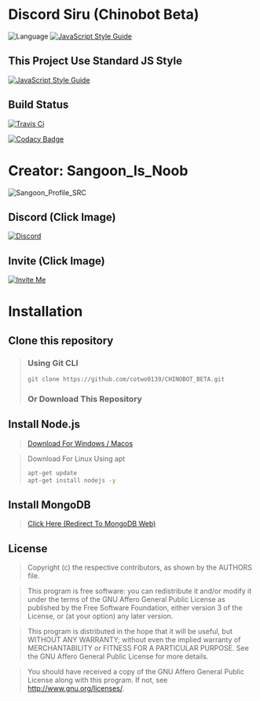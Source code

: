 # Discord Siru (Chinobot Beta)
![Language](https://img.shields.io/badge/language-Javascript,%20Node.js-brightgreen) [![JavaScript Style Guide](https://img.shields.io/badge/code_style-standard-brightgreen.svg)](https://standardjs.com)
## This Project Use Standard JS Style
[![JavaScript Style Guide](https://cdn.rawgit.com/standard/standard/master/badge.svg)](https://github.com/standard/standard)

## Build Status
[![Travis Ci](https://travis-ci.com/cotwo0139/CHINOBOT_BETA.svg?token=rtPaeqP7d7seUevMjp7B&branch=master)](https://travis-ci.com/cotwo0139/CHINOBOT_BETA)

[![Codacy Badge](https://api.codacy.com/project/badge/Grade/27e6dd6d058644c990b3d103757f99ea)](https://www.codacy.com?utm_source=github.com&amp;utm_medium=referral&amp;utm_content=cotwo0139/CHINOBOT_BETA&amp;utm_campaign=Badge_Grade)
# Creator: Sangoon_Is_Noob
![Sangoon_Profile_SRC](https://cdn.discordapp.com/avatars/260303569591205888/83811d211c198632dc279079436fc614.png?size=256)

## Discord (Click Image)
[![Discord](https://img.shields.io/discord/546882924759220234?style=for-the-badge)](https://discord.gg/ucDCPAY)

## Invite (Click Image)
[![Invite Me](https://img.shields.io/badge/Discord-Invite-brightgreen)](https://discordapp.com/oauth2/authorize?client_id=577055261785718793&scope=bot)

# Installation

## Clone this repository
> ### Using Git CLI
> ``` cd ./mybot
> git clone https://github.com/cotwo0139/CHINOBOT_BETA.git
> ```
> ### Or Download This Repository

## Install Node.js
> [Download For Windows / Macos](https://nodejs.org/en/download/)

> Download For Linux Using apt
> ```bash
> apt-get update
> apt-get install nodejs -y
> ```

## Install MongoDB

> [Click Here (Redirect To MongoDB Web)](https://docs.mongodb.com/manual/installation/#mongodb-community-edition-installation-tutorials)


## License

> Copyright (c) the respective contributors, as shown by the AUTHORS file.

> This program is free software: you can redistribute it and/or modify
> it under the terms of the GNU Affero General Public License as published
> by the Free Software Foundation, either version 3 of the License, or
> (at your option) any later version.

> This program is distributed in the hope that it will be useful,
> but WITHOUT ANY WARRANTY; without even the implied warranty of
> MERCHANTABILITY or FITNESS FOR A PARTICULAR PURPOSE.  See the
> GNU Affero General Public License for more details.

> You should have received a copy of the GNU Affero General Public License
> along with this program.  If not, see <http://www.gnu.org/licenses/>.
